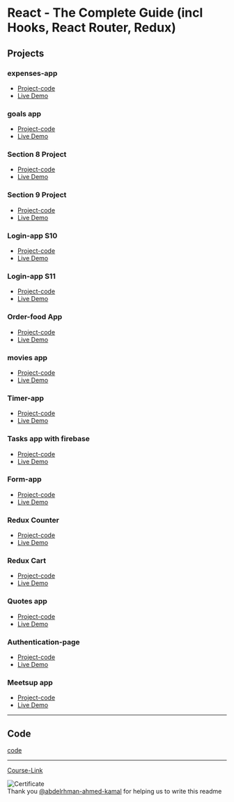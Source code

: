 # React - The Complete Guide (incl Hooks, React Router, Redux)

## Projects

### expenses-app

- [Project-code](./Projects/Expenses-app)
- [Live Demo]()

### goals app

- [Project-code](./Projects/goals-app)
- [Live Demo]()

### Section 8 Project

- [Project-code](./Projects/section-8)
- [Live Demo]()

### Section 9 Project

- [Project-code](./Projects/section-9)
- [Live Demo]()

### Login-app S10

- [Project-code](./Projects/Login-app-s10/)
- [Live Demo]()

### Login-app S11

- [Project-code](./Projects/Login-app-S10)
- [Live Demo]()

### Order-food App

- [Project-code](./Projects/order-food-app)
- [Live Demo]()

### movies app

- [Project-code](./Projects/movies-app)
- [Live Demo]()

### Timer-app

- [Project-code](./Projects/timer)
- [Live Demo]()

### Tasks app with firebase

- [Project-code](./Projects/task-app-firbase/)
- [Live Demo]()

### Form-app

- [Project-code](./Projects/form-app)
- [Live Demo]()

### Redux Counter

- [Project-code](./Projects/redux-counter)
- [Live Demo]()

### Redux Cart

- [Project-code](./Projects/redux-cart)
- [Live Demo]()

### Quotes app

- [Project-code](./Projects/quotes-app)
- [Live Demo]()

### Authentication-page

- [Project-code](./Projects/Authentication-page)
- [Live Demo]()

### Meetsup app

- [Project-code](./Projects/meetsup-app)
- [Live Demo]()

---

## Code

[code](Code)

---

[Course-Link](https://www.udemy.com/course/react-the-complete-guide-incl-redux/)<br>

![Certificate](https://via.placeholder.com/468x300?text=Certificate+Here)
<br>
Thank you [@abdelrhman-ahmed-kamal](https://github.com/abdelrhman-ahmed-kamal) for helping us to write this readme 
